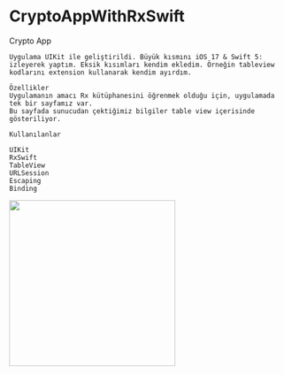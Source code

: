 # CryptoAppWithRxSwift

 Crypto App

    Uygulama UIKit ile geliştirildi. Büyük kısmını iOS 17 & Swift 5: izleyerek yaptım. Eksik kısımları kendim ekledim. Örneğin tableview kodlarını extension kullanarak kendim ayırdım. 

    Özellikler
    Uygulamanın amacı Rx kütüphanesini öğrenmek olduğu için, uygulamada tek bir sayfamız var.
    Bu sayfada sunucudan çektiğimiz bilgiler table view içerisinde gösteriliyor.

    Kullanılanlar

    UIKit
    RxSwift
    TableView
    URLSession
    Escaping
    Binding

 <div>
  <img src="https://github.com/muratyildirimm/CryptoAppWithRxSwift/assets/109426253/7b252acc-1680-41a1-baa5-9470cffc2f7a" width="300">
 </div>  
